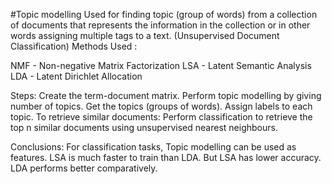 #Topic modelling
Used for finding topic (group of words) from a collection of documents that represents the information in the collection or in other words assigning multiple tags to a text. (Unsupervised Document Classification) Methods Used :

NMF - Non-negative Matrix Factorization
LSA - Latent Semantic Analysis
LDA - Latent Dirichlet Allocation

Steps: 
Create the term-document matrix. 
Perform topic modelling by giving number of topics. 
Get the topics (groups of words). 
Assign labels to each topic. 
To retrieve similar documents: Perform classification to retrieve the top n similar documents using unsupervised nearest neighbours.

Conclusions:
For classification tasks, Topic modelling can be used as features.
LSA is much faster to train than LDA.
But LSA has lower accuracy.
LDA performs better comparatively.
